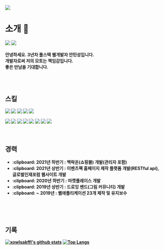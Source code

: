 <img src="https://capsule-render.vercel.app/api?type=Soft&color=FFCD00&height=200&section=header&text=Ams Github&fontSize=90&FontColor=032539" />

# 소개 👋
<img src="https://img.shields.io/badge/ms1114@kakao.com-FFCD00?style=flat-square&logo=Kakao&logoColor=white"/> <img src="https://img.shields.io/badge/xowls5808@gmail.com-EA4335?style=flat-square&logo=Gmail&logoColor=white"/> 
<br>
<br>
<b>안녕하세요. 3년차 풀스택 웹개발자 안민성입니다.<br>
  개발자로써 저의 모토는 책임감입니다.<br>
  좋은 만남을 기대합니다.<b>

<br>
<br>

## 스킬
<img src="https://img.shields.io/badge/HTML5-E34F26?style=flat-square&logo=HTML5&logoColor=white"/> <img src="https://img.shields.io/badge/CSS3-1572B6?style=flat-square&logo=CSS3&logoColor=white"/> <img src="https://img.shields.io/badge/Sass-CC6699?style=flat-square&logo=Sass&logoColor=white"/> <img src="https://img.shields.io/badge/JavaScript-F7DF1E?style=flat-square&logo=JavaScript&logoColor=white"/> <img src="https://img.shields.io/badge/jQuery-0769AD?style=flat-square&logo=jQuery&logoColor=white"/> 

<img src="https://img.shields.io/badge/PHP-777BB4?style=flat-square&logo=PHP&logoColor=white"/> <img src="https://img.shields.io/badge/Laravel-FF2D20?style=flat-square&logo=Laravel&logoColor=white"/> <img src="https://img.shields.io/badge/MySQL-4479A1?style=flat-square&logo=MySQL&logoColor=white"/> <img src="https://img.shields.io/badge/PostgreSQL-4169E1?style=flat-square&logo=PostgreSQL&logoColor=white"/> <img src="https://img.shields.io/badge/Apache-D22128?style=flat-square&logo=Apache&logoColor=white"/> <img src="https://img.shields.io/badge/NGINX-009639?style=flat-square&logo=NGINX&logoColor=white"/> <img src="https://img.shields.io/badge/Linux-FCC624?style=flat-square&logo=Linux&logoColor=white"/> <img src="https://img.shields.io/badge/AWS-232F3E?style=flat-square&logo=Amazon AWS&logoColor=white"/> 
<br>
<br>
<br>

## 경력
<ul>
  <li>:clipboard: <b>2021년 하반기 : 백락온(쇼핑몰) 개발(관리자 포함)</b></li>
  <li>:clipboard: <b>2021년 상반기 : 이벤츠팩 홈페이지 제작 플랫폼 개발(RESTful api), 글로벌인재포럼 웹사이트 개발</b></li>
  <li>:clipboard: <b>2020년 하반기 : 마켓플레이스 개발</b></li>
   <li>:clipboard: <b>2019년 상반기 : 드로잉 밴드(그림 커뮤니티) 개발</b></li>
  <li>:clipboard: <b> ~ 2019년 : 웹애플리케이션 23개 제작 및 유지보수</b></li>
</ul>
<br>
<br>
<br>

## 기록
[![xowlsakffl's github stats](https://github-readme-stats.vercel.app/api?username=xowlsakffl)](https://github.com/xowlsakffl) [![Top Langs](https://github-readme-stats.vercel.app/api/top-langs/?username=xowlsakffl&layout=compact)](https://github.com/xowlsakffl/github-readme-stats)

<!--
**xowlsakffl/xowlsakffl** is a ✨ _special_ ✨ repository because its `README.md` (this file) appears on your GitHub profile.

Here are some ideas to get you started:

- 🔭 I’m currently working on ...
- 🌱 I’m currently learning ...
- 👯 I’m looking to collaborate on ...
- 🤔 I’m looking for help with ...
- 💬 Ask me about ...
- 📫 How to reach me: ...
- 😄 Pronouns: ...
- ⚡ Fun fact: ...
-->
